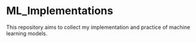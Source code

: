 # ML_Implementations

This repository aims to collect my implementation and practice of machine learning models.
